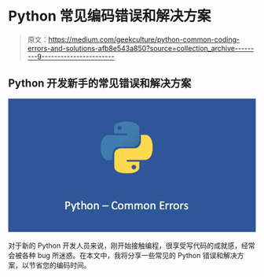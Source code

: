 # Python 常见编码错误和解决方案

> 原文：<https://medium.com/geekculture/python-common-coding-errors-and-solutions-afb8e543a850?source=collection_archive---------9----------------------->

## Python 开发新手的常见错误和解决方案

![](img/9c68ed8e32a43fb70071fb60a7619c74.png)

对于新的 Python 开发人员来说，刚开始接触编程，很享受写代码的成就感，经常会被各种 bug 所迷惑。在本文中，我将分享一些常见的 Python 错误和解决方案，以节省您的编码时间。